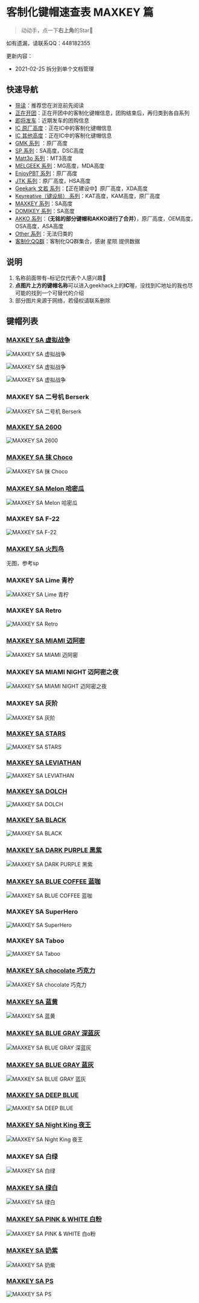 # 客制化键帽速查表 MAXKEY 篇

> 动动手，点一下**右上角**的Star🤝

如有遗漏，请联系QQ：448182355

更新内容：

- 2021-02-25 拆分到单个文档管理

## 快速导航

- [导读](./README.md)：推荐您在浏览前先阅读
- [正在开团](./gb.md)：正在开团中的客制化键帽信息，团购结束后，再归类到各自系列
- [即将发车](./come.md)：近期发车的团购信息
- [IC 原厂高度](./ic.md)：正在IC中的客制化键帽信息
- [IC 其他高度](./ic-other.md)：正在IC中的客制化键帽信息
- [GMK 系列](./gmk.md) ：原厂高度
- [SP 系列](./sp.md)：SA高度，DSC高度
- [Matt3o 系列](./matt3o.md)：MT3高度
- [MELGEEK 系列](./melgeek.md)：MG高度，MDA高度
- [EnjoyPBT 系列](./enjoypbt.md)：原厂高度
- [JTK 系列](./jtk.md)：原厂高度，HSA高度
- [Geekark 文若 系列](./geekark.md)：【正在建设中】原厂高度，XDA高度
- [Keyreative（键设局） 系列](./keyreative.md)：KAT高度，KAM高度，原厂高度
- [MAXKEY 系列](./maxkey.md)：SA高度
- [DOMIKEY 系列](./domikey.md)：SA高度
- [AKKO 系列](./akko.md)：**（无铭的部分键帽和AKKO进行了合并）**，原厂高度，OEM高度，OSA高度，ASA高度
- [Other 系列](./other.md)：无法归类的
- [客制化QQ群](./qq-group.md)：客制化QQ群集合，感谢 星陨 提供数据

## 说明

1. 名称前面带有`~`标记仅代表个人感兴趣🌝
2. **点图片上方的键帽名称**可以进入geekhack上的**IC**喔，没找到IC地址的我也尽可能的找到一个可替代的介绍
3. 部分图片来源于网络，若侵权请联系删除

## 键帽列表

### [MAXKEY SA 虚拟战争](https://www.zfrontier.com/app/flow/2agnK731Q9Lo)

![MAXKEY SA 虚拟战争](media/16126840969627.jpg)

![MAXKEY SA 虚拟战争](media/16126841047047.jpg)

![MAXKEY SA 虚拟战争](media/16126841115981.jpg)

### MAXKEY SA 二号机 Berserk

![MAXKEY SA 二号机 Berserk](media/16126843556560.jpg)

### [MAXKEY SA 2600](https://kbdfans.com/collections/sa-profile/products/gb-maxkey-x)

![MAXKEY SA 2600](media/16126794523441.jpg)

### [MAXKEY SA 抹 Choco](https://geekhack.org/index.php?topic=102042.0)

![MAXKEY SA 抹 Choco](media/16126813459066.jpg)

### [MAXKEY SA Melon 哈密瓜](https://www.zfrontier.com/app/flow/4xPoonPAbKa4)

![MAXKEY SA Melon 哈密瓜](media/16126808698464.jpg)

### MAXKEY SA F-22

![MAXKEY SA F-22](media/16126811702658.jpg)

### [MAXKEY SA 火烈鸟](https://www.zfrontier.com/app/flow/2g8y9o8pK59Y)

无图，参考sp

### MAXKEY SA Lime 青柠

![MAXKEY SA Lime 青柠](media/16126812913924.jpg)

### MAXKEY SA Retro

![MAXKEY SA Retro](media/16126800746120.jpg)

### [MAXKEY SA MIAMI 迈阿密](https://kbdfans.com/collections/sa-profile/products/maxkey-miami-sa-keycaps)

![MAXKEY SA MIAMI 迈阿密](media/16126802577750.jpg)

### MAXKEY SA MIAMI NIGHT 迈阿密之夜

![MAXKEY SA MIAMI NIGHT 迈阿密之夜](media/16126813823278.jpg)

### MAXKEY SA 灰阶

![MAXKEY SA 灰阶](media/16126789891474.jpg)

### [MAXKEY SA STARS](https://kbdfans.com/collections/sa-profile/products/maxkey-sa-starskeycaps-set)

![MAXKEY SA STARS](media/16126800336236.jpg)

### [MAXKEY SA LEVIATHAN](https://kbdfans.com/collections/sa-profile/products/sa-leviathan-keycaps)

![MAXKEY SA LEVIATHAN](media/16126796824586.jpg)

### [MAXKEY SA DOLCH](https://kbdfans.com/collections/sa-profile/products/maxkey-dolch-sa-double-shot-abs-keycaps)

![MAXKEY SA DOLCH](media/16126798104318.jpg)

### [MAXKEY SA BLACK](https://kbdfans.com/collections/sa-profile/products/maxkey-black-doubleshot-abs-sa-keycaps)

![MAXKEY SA BLACK](media/16126797197806.jpg)

### [MAXKEY SA DARK PURPLE 黑紫](https://kbdfans.com/collections/sa-profile/products/maxkey-dark-purple-sa-keycaps)

![MAXKEY SA DARK PURPLE 黑紫](media/16126804664298.jpg)

### [MAXKEY SA BLUE COFFEE 蓝咖](https://kbdfans.com/collections/sa-profile/products/maxkey-sa-blue-coffee-keycaps-set)

![MAXKEY SA BLUE COFFEE 蓝咖](media/16126804953851.jpg)

### MAXKEY SA SuperHero

![MAXKEY SA SuperHero](media/16126789757222.jpg)

### MAXKEY SA Taboo

![MAXKEY SA Taboo](media/16126789482129.jpg)

### [MAXKEY SA chocolate 巧克力](https://kbdfans.com/collections/sa-profile/products/maxkey-chocolate-sa-keycaps-set)

![MAXKEY SA chocolate 巧克力](media/16126801354672.jpg)

### [MAXKEY SA 蓝黄](https://kbdfans.com/collections/sa-profile/products/maxkey-sa-ka-keycaps-set)

![MAXKEY SA 蓝黄](media/16126804363959.jpg)

### [MAXKEY SA BLUE GRAY 深蓝灰](https://kbdfans.com/collections/sa-profile/products/bfcmmaxkey-blue-gray-sa-keycaps-set)

![MAXKEY SA BLUE GRAY 深蓝灰](media/16126797678299.jpg)

### [MAXKEY SA BLUE GRAY 蓝灰](https://kbdfans.com/collections/sa-profile/products/maxkey-b-g-sa-keycaps)

![MAXKEY SA BLUE GRAY 蓝灰](media/16126801605582.jpg)

### [MAXKEY SA DEEP BLUE](https://kbdfans.com/collections/sa-profile/products/maxkey-deep-blue-keycaps-set)

![MAXKEY SA DEEP BLUE](media/16126803787344.jpg)

### [MAXKEY SA Night King 夜王](https://kbdfans.com/collections/sa-profile/products/maxkey-sa-keycaps-set)

![MAXKEY SA Night King 夜王](media/16126790010695.jpg)

### MAXKEY SA 白绿

![MAXKEY SA 白绿](media/16126799580506.jpg)

### [MAXKEY SA 绿白](https://kbdfans.com/collections/sa-profile/products/bfcmmaxkey-green-white-sa-profile-keycaps-set)

![MAXKEY SA 绿白](media/16126799083780.jpg)

### [MAXKEY SA PINK & WHITE 白粉](https://kbdfans.com/collections/sa-profile/products/bfcmmaxkey-pink-white-sa-profile-keycaps-set)

![MAXKEY SA PINK & WHITE 白o粉](media/16126801020717.jpg)

### [MAXKEY SA 奶紫](https://kbdfans.com/collections/sa-profile/products/maxkey-sa-keycaps-set-1)

![MAXKEY SA 奶紫](media/16126803381894.jpg)

### [MAXKEY SA PS](https://kbdfans.com/collections/sa-profile/products/maxkey-ps-keycaps-set)

![MAXKEY SA PS](media/16126805556821.jpg)
